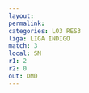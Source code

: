 ```yaml
---
layout: 
permalink: 
categories: LO3 RES3
liga: LIGA INDIGO
match: 3
local: SM
r1: 2
r2: 0
out: DMD
---
```

